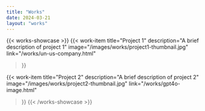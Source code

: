```yaml
---
title: "Works"
date: 2024-03-21
layout: "works"
---
```


{{< works-showcase >}}
  {{< work-item 
    title="Project 1"
    description="A brief description of project 1"
    image="/images/works/project1-thumbnail.jpg"
    link="/works/un-us-company.html"
  >}}
  
  {{< work-item 
    title="Project 2"
    description="A brief description of project 2"
    image="/images/works/project2-thumbnail.jpg"
    link="/works/gpt4o-image.html"
  >}}
{{< /works-showcase >}}